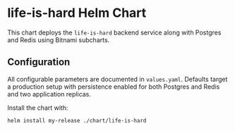 # life-is-hard Helm Chart

This chart deploys the `life-is-hard` backend service along with Postgres and Redis using Bitnami subcharts.

## Configuration

All configurable parameters are documented in `values.yaml`. Defaults target a production setup with persistence enabled for both Postgres and Redis and two application replicas.

Install the chart with:

```bash
helm install my-release ./chart/life-is-hard
```

